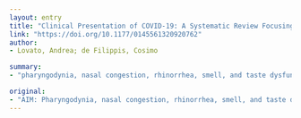 ```yaml
---
layout: entry
title: "Clinical Presentation of COVID-19: A Systematic Review Focusing on Upper Airway Symptoms"
link: "https://doi.org/10.1177/0145561320920762"
author:
- Lovato, Andrea; de Filippis, Cosimo

summary:
- "pharyngodynia, nasal congestion, rhinorrhea, smell, and taste dysfunctions could be the presenting symptoms of coronavirus disease 2019 (COVID-19) The aim was to perform a systematic review of current evidences on clinical presentation of COVID19. No reports on olfactory/gustative disorders matched inclusion criteria but preliminary evidences suggested they could be present. Common symptoms were fever (85.6%), cough (68.7%), and fatigue (39."

original:
- "AIM: Pharyngodynia, nasal congestion, rhinorrhea, smell, and taste dysfunctions could be the presenting symptoms of coronavirus disease 2019 (COVID-19) caused by severe acute respiratory syndrome coronavirus 2. The aim was to perform a systematic review of current evidences on clinical presentation of COVID-19, focusing on upper airway symptoms in order to help otolaryngologists identifying suspected cases. METHODS: We searched PubMed and Web of Science electronic databases. RESULTS: We included 5 retrospective clinical studies for a total of 1556 hospitalized patients with COVID-19, 57.5% were male and mean age was 49.1 years. Pooled data revealed that pharyngodynia was present in 12.4% of patients, nasal congestion in 3.7%, and rhinorrhea was rare. No reports on COVID-19 and olfactory/gustative disorders matched inclusion criteria but preliminary evidences suggested they could be present. Common symptoms were fever (85.6%), cough (68.7%), and fatigue (39.4%). Frequent comorbidities were hypertension (17.4%), diabetes (3.8%), and coronary heart disease (3.8%); 83% of patients had alterations on chest computed tomography that were bilateral in 89.5% of cases. Ground-glass opacity was the most common finding (50%). Lymphopenia (77.2%) and leucopenia (30.1%) were common. Critical cases with complications were 9%, intensive care unit admission was required in 7.3%, invasive ventilation in 3.4%, and mortality was 2.4%. CONCLUSION: Otolaryngologists should know that pharyngodynia, nasal congestion, olfactory, and gustative disorders could be the presenting symptoms of COVID-19. Clinical presentation together with radiological and laboratory findings could help to identify suspected cases."
---
```



